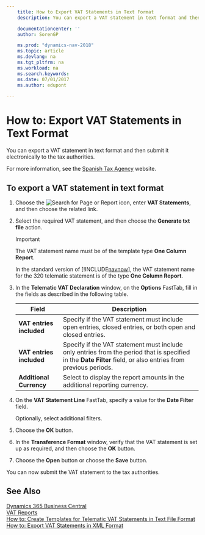 ```yaml
---
    title: How to Export VAT Statements in Text Format
    description: You can export a VAT statement in text format and then submit it electronically to the tax authorities.

    documentationcenter: ''
    author: SorenGP

    ms.prod: "dynamics-nav-2018"
    ms.topic: article
    ms.devlang: na
    ms.tgt_pltfrm: na
    ms.workload: na
    ms.search.keywords:
    ms.date: 07/01/2017
    ms.author: edupont

---
```

# How to: Export VAT Statements in Text Format
You can export a VAT statement in text format and then submit it electronically to the tax authorities.  

For more information, see the [Spanish Tax Agency](https://go.microsoft.com/fwlink/?LinkID=238181) website.  

## To export a VAT statement in text format  

1.  Choose the ![Search for Page or Report](../../media/ui-search/search_small.png "Search for Page or Report icon") icon, enter **VAT Statements**, and then choose the related link.  
2.  Select the required VAT statement, and then choose the **Generate txt file** action.  

    > [!IMPORTANT]  
    >  The VAT statement name must be of the template type **One Column Report**.  
    >   
    >  In the standard version of [!INCLUDE[navnow](../../includes/navnow_md.md)], the VAT statement name for the 320 telematic statement is of the type **One Column Report**.  

4.  In the **Telematic VAT Declaration** window, on the **Options** FastTab, fill in the fields as described in the following table.  

    |Field|Description|  
    |---------------------------------|---------------------------------------|  
    |**VAT entries included**|Specify if the VAT statement must include open entries, closed entries, or both open and closed entries.|  
    |**VAT entries included**|Specify if the VAT statement must include only entries from the period that is specified in the **Date Filter** field, or also entries from previous periods.|  
    |**Additional Currency**|Select to display the report amounts in the additional reporting currency.|  

5.  On the **VAT Statement Line** FastTab, specify a value for the **Date Filter** field.  

    Optionally, select additional filters.  
6.  Choose the **OK** button.  
7.  In the **Transference Format** window, verify that the VAT statement is set up as required, and then choose the **OK** button.  
8.  Choose the **Open** button or choose the **Save** button.  

You can now submit the VAT statement to the tax authorities.  

## See Also
[Dynamics 365 Business Central](/dynamics365/business-central/)  
[VAT Reports](vat-reports.md)   
 [How to: Create Templates for Telematic VAT Statements in Text File Format](how-to-create-templates-for-telematic-vat-statements-in-text-file-format.md)   
 [How to: Export VAT Statements in XML Format](how-to-export-vat-statements-in-xml-format.md)
